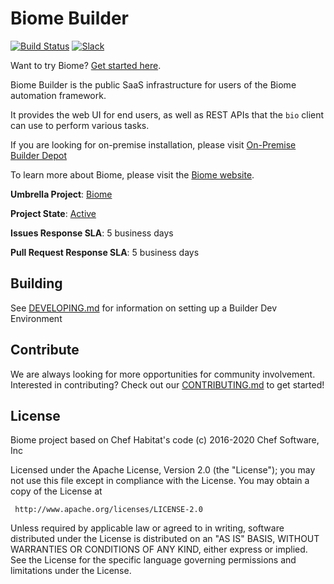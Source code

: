 # Biome Builder

[![Build Status](https://api.travis-ci.org/biome-sh/builder.svg?branch=master)](https://travis-ci.org/biome-sh/builder)
[![Slack](http://slack.habitat.sh/badge.svg)](http://slack.habitat.sh/)

Want to try Biome? [Get started here](https://www.habitat.sh/tutorials/get-started/demo/).

Biome Builder is the public SaaS infrastructure for users of the Biome automation framework.

It provides the web UI for end users, as well as REST APIs that the `bio` client can use to perform various tasks.

If you are looking for on-premise installation, please visit [On-Premise Builder Depot](https://github.com/biome-sh/on-prem-builder)

To learn more about Biome, please visit the [Biome website](https://www.habitat.sh).

**Umbrella Project**: [Biome](https://github.com/biome-sh/biome)

**Project State**: [Active](https://github.com/chef/chef-oss-practices/blob/master/repo-management/repo-states.md#active)

**Issues Response SLA**: 5 business days

**Pull Request Response SLA**: 5 business days

## Building

See [DEVELOPING.md](DEVELOPING.md) for information on setting up a Builder Dev Environment

## Contribute

We are always looking for more opportunities for community involvement. Interested in contributing? Check out our [CONTRIBUTING.md](CONTRIBUTING.md) to get started!

## License

Biome project based on Chef Habitat's code (c) 2016-2020 Chef Software, Inc

Licensed under the Apache License, Version 2.0 (the "License");
you may not use this file except in compliance with the License.
You may obtain a copy of the License at

     http://www.apache.org/licenses/LICENSE-2.0

Unless required by applicable law or agreed to in writing, software
distributed under the License is distributed on an "AS IS" BASIS,
WITHOUT WARRANTIES OR CONDITIONS OF ANY KIND, either express or implied.
See the License for the specific language governing permissions and
limitations under the License.
